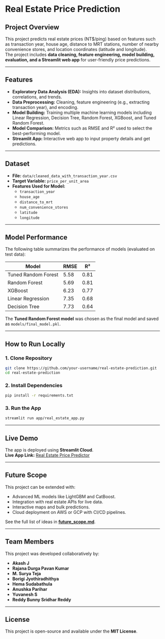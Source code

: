 # **Real Estate Price Prediction**

## **Project Overview**
This project predicts real estate prices (NT$/ping) based on features such as transaction year, house age, distance to MRT stations, number of nearby convenience stores, and location coordinates (latitude and longitude).  
The project includes **data cleaning, feature engineering, model building, evaluation, and a Streamlit web app** for user-friendly price predictions.

---

## **Features**
- **Exploratory Data Analysis (EDA):** Insights into dataset distributions, correlations, and trends.
- **Data Preprocessing:** Cleaning, feature engineering (e.g., extracting transaction year), and encoding.
- **Model Building:** Training multiple machine learning models including Linear Regression, Decision Tree, Random Forest, XGBoost, and Tuned Random Forest.
- **Model Comparison:** Metrics such as RMSE and R² used to select the best-performing model.
- **Streamlit App:** Interactive web app to input property details and get predictions.


---

## **Dataset**
- **File:** `data/cleaned_data_with_transaction_year.csv`
- **Target Variable:** `price_per_unit_area`
- **Features Used for Model:**
  - `transaction_year`
  - `house_age`
  - `distance_to_mrt`
  - `num_convenience_stores`
  - `latitude`
  - `longitude`

---

## **Model Performance**
The following table summarizes the performance of models (evaluated on test data):

| **Model**            | **RMSE**  | **R²**   |
|----------------------|-----------|----------|
| Tuned Random Forest  | 5.58      | 0.81     |
| Random Forest        | 5.69      | 0.81     |
| XGBoost              | 6.23      | 0.77     |
| Linear Regression    | 7.35      | 0.68     |
| Decision Tree        | 7.73      | 0.64     |

The **Tuned Random Forest model** was chosen as the final model and saved as `models/final_model.pkl`.

---

## **How to Run Locally**

### **1. Clone Repository**
```bash
git clone https://github.com/your-username/real-estate-prediction.git
cd real-estate-prediction
```

### **2. Install Dependencies**
```bash
pip install -r requirements.txt
```

### **3. Run the App**
```bash
streamlit run app/real_estate_app.py
```

---

## **Live Demo**
The app is deployed using **Streamlit Cloud**.  
**Live App Link:** [Real Estate Price Predictor](https://real-estate-prediction-1.streamlit.app)

---

## **Future Scope**
This project can be extended with:
- Advanced ML models like LightGBM and CatBoost.
- Integration with real estate APIs for live data.
- Interactive maps and bulk predictions.
- Cloud deployment on AWS or GCP with CI/CD pipelines.

See the full list of ideas in **[future_scope.md](future_scope.md)**.

---

## **Team Members**
This project was developed collaboratively by:
- **Akash J**
- **Rajana Durga Pavan Kumar**
- **M. Surya Teja**
- **Borigi Jyothiradhithya**
- **Hema Sudabathula**
- **Anushka Parihar**
- **Yuvanesh S**
- **Reddy Bunny Sridhar Reddy**

---

## **License**
This project is open-source and available under the **MIT License**.

